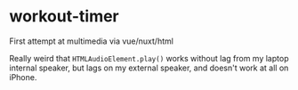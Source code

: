 # workout-timer

First attempt at multimedia via vue/nuxt/html

Really weird that `HTMLAudioElement.play()` works without lag from my laptop internal speaker, but lags on my external speaker, and doesn't work at all on iPhone.
